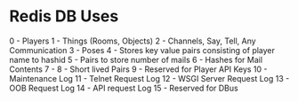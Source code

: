 # Redis DB Uses
0 - Players
1 - Things (Rooms, Objects)
2 - Channels, Say, Tell, Any Communication
3 - Poses
4 - Stores key value pairs consisting of player name to hashid
5 - Pairs to store number of mails
6 - Hashes for Mail Contents
7 - 
8 - Short lived Pairs
9 - Reserved for Player API Keys
10 - Maintenance Log
11 - Telnet Request Log
12 - WSGI Server Request Log
13 - OOB Request Log
14 - API request Log
15 - Reserved for DBus 